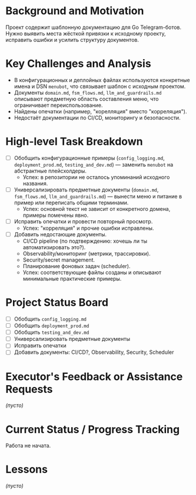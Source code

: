 # Background and Motivation
Проект содержит шаблонную документацию для Go Telegram-ботов. Нужно выявить места жёсткой привязки к исходному проекту, исправить ошибки и усилить структуру документов.

# Key Challenges and Analysis
- В конфигурационных и деплойных файлах используются конкретные имена и DSN `menubot`, что связывает шаблон с исходным проектом.
- Документы `domain.md`, `fsm_flows.md`, `llm_and_guardrails.md` описывают предметную область составления меню, что ограничивает переиспользование.
- Найдены опечатки (например, "корелляция" вместо "корреляция").
- Недостаёт документации по CI/CD, мониторингу и безопасности.

# High-level Task Breakdown
- [ ] Обобщить конфигурационные примеры (`config_logging.md`, `deployment_prod.md`, `testing_and_dev.md`) — заменить `menubot` на абстрактные плейсхолдеры.
  - Успех: в репозитории не осталось упоминаний исходного названия.
- [ ] Универсализировать предметные документы (`domain.md`, `fsm_flows.md`, `llm_and_guardrails.md`) — вынести меню и питание в пример или переписать общими терминами.
  - Успех: основной текст не зависит от конкретного домена, примеры помечены явно.
- [ ] Исправить опечатки и провести повторный просмотр.
  - Успех: "корреляция" и прочие ошибки исправлены.
- [ ] Добавить недостающие документы.
  - CI/CD pipeline (по подтверждению: хочешь ли ты автоматизировать это?).
  - Observability/мониторинг (метрики, трассировки).
  - Security/secret management.
  - Планирование фоновых задач (scheduler).
  - Успех: соответствующие файлы созданы и описывают минимальные практические примеры.

# Project Status Board
- [ ] Обобщить `config_logging.md`
- [ ] Обобщить `deployment_prod.md`
- [ ] Обобщить `testing_and_dev.md`
- [ ] Универсализировать предметные документы
- [ ] Исправить опечатки
- [ ] Добавить документы: CI/CD?, Observability, Security, Scheduler

# Executor's Feedback or Assistance Requests
_(пусто)_

# Current Status / Progress Tracking
Работа не начата.

# Lessons
_(пусто)_
